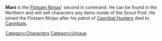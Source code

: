 **Mani** is the [Flotsam Ninjas](03%20-%20Projects%20&%20Wikis/Kenshi/Kenshi%20Wiki/Kenshi%20Wiki%20Template/Flotsam_Ninjas.md "wikilink")' second in
command. He can be found in the Northern [](Scout_Post.md) and will sell characters any items inside
of the Scout Post. He joined the Flotsam Ninjas after his patrol of
[Cannibal Hunters](Cannibal_Hunters.md "wikilink") died to
[Cannibals](03%20-%20Projects%20&%20Wikis/Kenshi/Kenshi%20Wiki/Kenshi%20Wiki%20Template/Cannibals.md "wikilink").

[Category:Characters](Category:Characters "wikilink")
[Category:Unique](Category:Unique "wikilink")